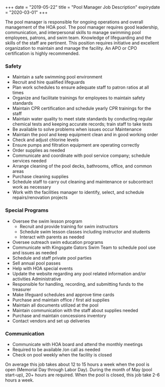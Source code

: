 +++
date = "2019-05-22"
title = "Pool Manager Job Description"
expirydate = "2020-03-01"
+++

The pool manager is responsible for ongoing operations and overall management of the HOA
pool. The pool manager requires good leadership, communication, and interpersonal skills to manage swimming pool employees, patrons, and swim team. Knowledge of lifeguarding and the skills of the staff are pertinent. This position requires initiative and excellent organization to maintain and manage the facility. An APO or CPO certification is highly recommended.  

### Safety

- Maintain a safe swimming pool environment
- Recruit and hire qualified lifeguards
- Plan work schedules to ensure adequate staff to patron ratios at all times
- Organize and facilitate trainings for employees to maintain safety standards
- Maintain CPR certification and schedule yearly CPR trainings for the staff
- Maintain water quality to meet state standards by conducting regular chemical tests
and keeping accurate records; train staff to take tests
- Be available to solve problems when issues occur Maintenance
- Maintain the pool and keep equipment clean and in good working order
- Check and adjust chlorine levels
- Ensure pumps and filtration equipment are operating correctly
- Order supplies as needed
- Communicate and coordinate with pool service company; schedule services needed
- Arrange cleaning of the pool decks, bathrooms, office, and common areas
- Purchase cleaning supplies
- Schedule staff to carry out cleaning and maintenance or subcontract work as necessary
- Work with the facilities manager to identify, select, and schedule repairs/renovation projects

### Special Programs

- Oversee the swim lesson program
  - Recruit and provide training for swim instructors
  - Schedule swim lesson classes including instructor and students
  - Interact with parents as needed
- Oversee outreach swim education programs
- Communicate with Kingsgate Gators Swim Team to schedule pool use and issues as needed
- Schedule and staff private pool parties
- Sell annual pool passes
- Help with HOA special events
- Update the website regarding any pool related information and/or activities Administrative
- Responsible for handling, recording, and submitting funds to the treasurer
- Make lifeguard schedules and approve time cards
- Purchase and maintain office / first aid supplies
- Maintain all documents utilized at the pool
- Maintain communication with the staff about supplies needed
- Purchase and maintain concessions inventory
- Contact vendors and set up deliveries

### Communication

- Communicate with HOA board and attend the monthly meetings
- Required to be available /on call as needed
- Check on pool weekly when the facility is closed

On average this job takes about 12 to 15 hours a week when the pool is open (Memorial Day through Labor Day). During the month of May (pool start-up), 20+ hours are required. When the pool is closed, this job take 2-6 hours a week.

